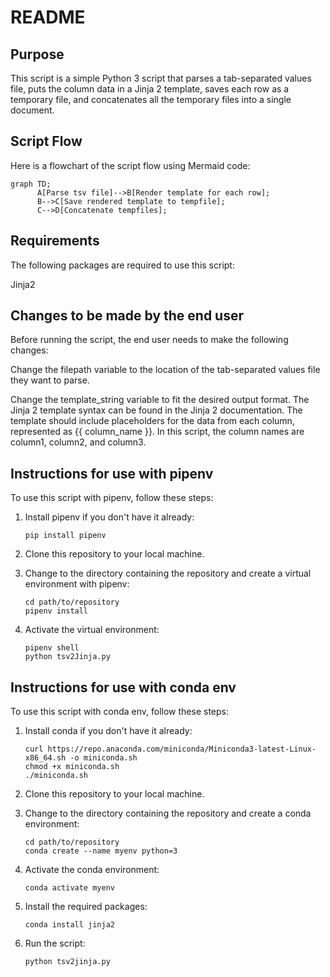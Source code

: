 # README

## Purpose

This script is a simple Python 3 script that parses a tab-separated values file, puts the column data in a Jinja 2 template, saves each row as a temporary file, and concatenates all the temporary files into a single document.

## Script Flow

Here is a flowchart of the script flow using Mermaid code:

```mermaid
graph TD;
      A[Parse tsv file]-->B[Render template for each row];
      B-->C[Save rendered template to tempfile];
      C-->D[Concatenate tempfiles];
```

## Requirements

The following packages are required to use this script:

Jinja2

## Changes to be made by the end user

Before running the script, the end user needs to make the following changes:

Change the filepath variable to the location of the tab-separated values file they want to parse.

Change the template_string variable to fit the desired output format. The Jinja 2 template syntax can be found in the Jinja 2 documentation. The template should include placeholders for the data from each column, represented as {{ column_name }}. In this script, the column names are column1, column2, and column3.

## Instructions for use with pipenv

To use this script with pipenv, follow these steps:

1. Install pipenv if you don't have it already:

   ```shell
   pip install pipenv
   ```

2. Clone this repository to your local machine.
3. Change to the directory containing the repository and create a virtual environment with pipenv:

   ```shell
   cd path/to/repository
   pipenv install
   ```
   
4. Activate the virtual environment:

   ```shell
   pipenv shell
   python tsv2Jinja.py
   ```
   
## Instructions for use with conda env

To use this script with conda env, follow these steps:

1. Install conda if you don't have it already:

   ```shell
   curl https://repo.anaconda.com/miniconda/Miniconda3-latest-Linux-x86_64.sh -o miniconda.sh
   chmod +x miniconda.sh
   ./miniconda.sh
   ```

2. Clone this repository to your local machine.
3. Change to the directory containing the repository and create a conda environment:

   ```shell
   cd path/to/repository
   conda create --name myenv python=3

4. Activate the conda environment:

   ```shell
   conda activate myenv
   ```
5. Install the required packages:

   ```shell
   conda install jinja2

6. Run the script:

   ```shell
   python tsv2jinja.py
   ```

